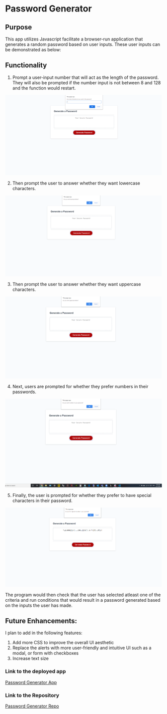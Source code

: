 # Password Generator

## Purpose

This app utilizes Javascript facilitate a browser-run application that generates a random password based on user inputs. These user inputs can be demonstrated as below:

## Functionality

1. Prompt a user-input number that will act as the length of the password. They will also be prompted if the number input is not between 8 and 128 and the function would restart.

![Password Length Criteria Prompt Screenshot](./assets/length.png)

2. Then prompt the user to answer whether they want lowercase characters.

![Password Lowercase Criteria Prompt Screenshot](./assets/lowcase-check.png)

3. Then prompt the user to answer whether they want uppercase characters.

![Password Uppercase Criteria Prompt Screenshot](./assets/uppcase-check.png)

4. Next, users are prompted for whether they prefer numbers in their passwords.

![Password Number Criteria Prompt Screenshot](./assets/num-check.png)

5. Finally, the user is prompted for whether they prefer to have special characters in their password.

![Password Symbol Criteria Prompt Screenshot](./assets/special.png)


The program would then check that the user has selected atleast one of the criteria and run conditions that would result in a password generated based on the inputs the user has made. 

## Future Enhancements:

I plan to add in the following features: 
1. Add more CSS to improve the overall UI aesthetic
2. Replace the alerts with more user-friendly and intuitive UI such as a modal, or form with checkboxes
3. Increase text size

### Link to the deployed app
[Password Generator App](https://kairora.github.io/Hw_3_Password-Generator/)

### Link to the Repository
[Password Generator Repo](https://github.com/kairora/Hw_3_Password-Generator)